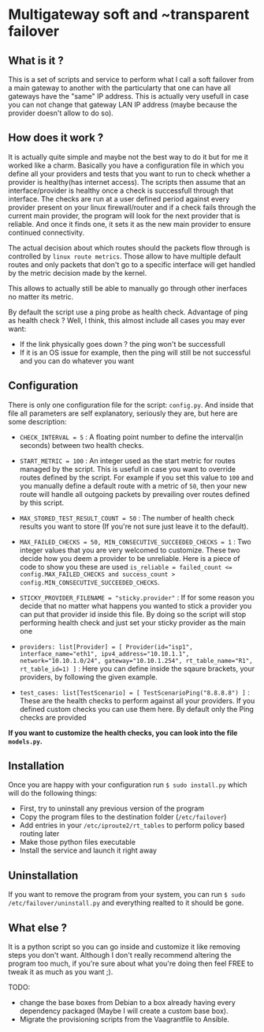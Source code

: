 # Multigateway soft and ~transparent failover

## What is it ?
This is a set of scripts and service to perform what I call a soft failover from a main gateway to another with the particularty that one can have all gateways have the "same" IP address. This is actually very usefull in case you can not change that gateway LAN IP address (maybe because the provider doesn't allow to do so).

## How does it work ?
It is actually quite simple and maybe not the best way to do it but for me it worked like a charm.
Basically you have a configuration file in which you define all your providers and tests that you want to run to check whether a provider is healthy(has internet access).
The scripts then assume that an interface/provider is healthy once a check is successfull through that interface.
The checks are run at a user defined period against every provider present on your linux firewall/router and if a check fails through the current main provider, the program will look for the next provider that is reliable. And once it finds one, it sets it as the new main provider to ensure continued connectivity.

The actual decision about which routes should the packets flow through is controlled by `linux route metrics`. Those allow to have multiple default routes and only packets that don't go to a specific interface will get handled by the metric decision made by the kernel.

This allows to actually still be able to manually go through other inerfaces no matter its metric.

By default the script use a ping probe as health check. Advantage of ping as health check ? Well, I think, this almost include all cases you may ever want:
- If the link physically goes down ? the ping won't be successfull
- If it is an OS issue for example, then the ping will still be not successful and you can do whatever you want

## Configuration
There is only one configuration file for the script: `config.py`.
And inside that file all parameters are self explanatory, seriously they are, but here are some description:

- `CHECK_INTERVAL = 5` : A floating point number to define the interval(in seconds) between two health checks.

- `START_METRIC = 100` : An integer used as the start metric for routes managed by the script. This is usefull in case you want to override routes defined by the script. For example if you set this value to `100` and you manually define a default route with a metric of `50`, then your new route will handle all outgoing packets by prevailing over routes defined by this script.


- `MAX_STORED_TEST_RESULT_COUNT = 50` : The number of health check results you want to store (If you're not sure just leave it to the default).

- `MAX_FAILED_CHECKS = 50, MIN_CONSECUTIVE_SUCCEEDED_CHECKS = 1` : Two integer values that you are very welcomed to customize. These two decide how you deem a provider to be unreliable. Here is a piece of code to show you these are used `is_reliable = failed_count <= config.MAX_FAILED_CHECKS and success_count > config.MIN_CONSECUTIVE_SUCCEEDED_CHECKS`.

- `STICKY_PROVIDER_FILENAME = "sticky.provider"` : If for some reason you decide that no matter what happens you wanted to stick a provider you can put that provider id inside this file. By doing so the script will stop performing health check and just set your sticky provider as the main one 

- `providers: list[Provider] = [ Provider(id="isp1", interface_name="eth1", ipv4_address="10.10.1.1", network="10.10.1.0/24", gateway="10.10.1.254", rt_table_name="R1", rt_table_id=1) ]` : Here you can define inside the sqaure brackets, your providers, by following the given example.

- `test_cases: list[TestScenario] = [ TestScenarioPing("8.8.8.8") ]` : These are the health checks to perform against all your providers. If you defined custom checks you can use them here. By default only the Ping checks are provided


**If you want to customize the health checks, you can look into the file `models.py`.**

## Installation
Once you are happy with your configuration run `$ sudo install.py` which will do the following things:
- First, try to uninstall any previous version of the program
- Copy the program files to the destination folder (`/etc/failover`)
- Add entries in your `/etc/iproute2/rt_tables` to perform policy based routing later
- Make those python files executable
- Install the service and launch it right away


## Uninstallation
If you want to remove the program from your system, you can run `$ sudo /etc/failover/uninstall.py` and everything realted to it should be gone.

## What else ?
It is a python script so you can go inside and customize it like removing steps you don't want. Although I don't really recommend altering the program too much, if you're sure about what you're doing then feel FREE to tweak it as much as you want ;).

TODO:
- change the base boxes from Debian to a box already having every dependency packaged (Maybe I will create a custom base box).
- Migrate the provisioning scripts from the Vaagrantfile to Ansible.

